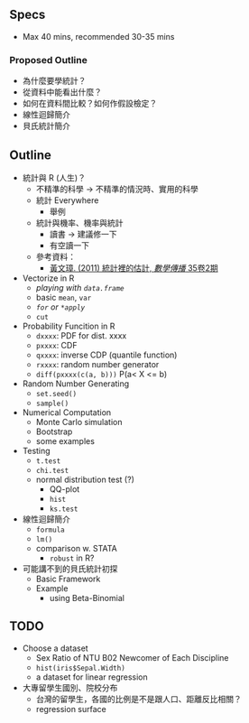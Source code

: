 ## Specs

- Max 40 mins, recommended 30-35 mins

### Proposed Outline

- 為什麼要學統計？
- 從資料中能看出什麼？
- 如何在資料間比較？如何作假設檢定？
- 線性迴歸簡介
- 貝氏統計簡介

## Outline

- 統計與 R (人生)？
    - 不精準的科學 -> 不精準的情況時、實用的科學
    - 統計 Everywhere
        - 舉例
    - 統計與機率、機率與統計
        - 讀書 -> 建議修一下
        - 有空讀一下
    - 參考資料：
        - [黃文璋. (2011) 統計裡的估計, *數學傳播* 35卷2期](http://w3.math.sinica.edu.tw/media/pdf.jsp?m_file=ZDMxMi8zMTIwMQ==)
- Vectorize in R
    - *playing with `data.frame`*
    - basic `mean`, `var`
    - *`for` or `*apply`*
    - `cut`
- Probability Funcition in R
    - `dxxxx`: PDF for dist. xxxx
    - `pxxxx`: CDF
    - `qxxxx`: inverse CDP (quantile function)
    - `rxxxx`: random number generator
    - `diff(pxxxx(c(a, b)))` P(a< X <= b)
- Random Number Generating
    - `set.seed()`
    - `sample()`
- Numerical Computation
    - Monte Carlo simulation
    - Bootstrap
    - some examples
- Testing
    - `t.test`
    - `chi.test`
    - normal distribution test (?)
        - QQ-plot
        - `hist`
        - `ks.test`
- 線性迴歸簡介
    - `formula`
    - `lm()`
    - comparison w. STATA
        - `robust` in R?
- 可能講不到的貝氏統計初探
    - Basic Framework
    - Example
        - using Beta-Binomial

## TODO

- Choose a dataset
    - Sex Ratio of NTU B02 Newcomer of Each Discipline
    - `hist(iris$Sepal.Width)`
    - a dataset for linear regression
- 大專留學生國別、院校分布
    - 台灣的留學生，各國的比例是不是跟人口、距離反比相關？
    - regression surface
